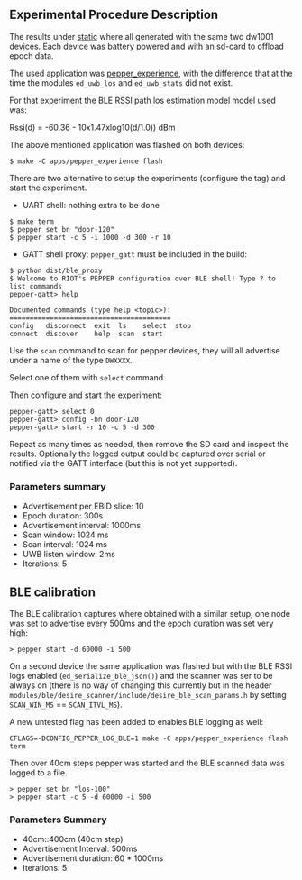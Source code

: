 ## Experimental Procedure Description

The results under [static](static/) where all generated with the same two
dw1001 devices. Each device was battery powered and with an sd-card to
offload epoch data.

The used application was [pepper_experience](../../apps/pepper_experience/README.md), with the difference
that at the time the modules `ed_uwb_los` and `ed_uwb_stats` did not exist.

For that experiment the BLE RSSI path los estimation model model used was:

Rssi(d) = -60.36 - 10x1.47xlog10(d/1.0)) dBm

The above mentioned application was flashed on both devices:

```
$ make -C apps/pepper_experience flash
```

There are two alternative to setup the experiments (configure the tag)
and start the experiment.

- UART shell: nothing extra to be done

```
$ make term
$ pepper set bn "door-120"
$ pepper start -c 5 -i 1000 -d 300 -r 10
```

- GATT shell proxy: `pepper_gatt` must be included in the build:

```
$ python dist/ble_proxy
$ Welcome to RIOT's PEPPER configuration over BLE shell! Type ? to list commands
pepper-gatt> help

Documented commands (type help <topic>):
========================================
config   disconnect  exit  ls    select  stop
connect  discover    help  scan  start
```

Use the `scan` command to scan for pepper devices, they will all advertise under a name of the type `DWXXXX`.

Select one of them with `select` command.

Then configure and start the experiment:

```
pepper-gatt> select 0
pepper-gatt> config -bn door-120
pepper-gatt> start -r 10 -c 5 -d 300
```

Repeat as many times as needed, then remove the SD card and inspect the results. Optionally the logged output could be captured over serial or notified via the GATT interface (but this is not yet supported).

### Parameters summary

- Advertisement per EBID slice: 10
- Epoch duration: 300s
- Advertisement interval: 1000ms
- Scan window: 1024 ms
- Scan interval: 1024 ms
- UWB listen window: 2ms
- Iterations: 5

## BLE calibration

The BLE calibration captures where obtained with a similar setup,
one node was set to advertise every 500ms and the epoch duration was
set very high:

```
> pepper start -d 60000 -i 500
```

On a second device the same application was flashed but with the BLE
RSSI logs enabled (`ed_serialize_ble_json()`) and the scanner was
ser to be always on (there is no way of changing this currently but in the header `modules/ble/desire_scanner/include/desire_ble_scan_params.h` by setting `SCAN_WIN_MS` == `SCAN_ITVL_MS`).

A new untested flag has been added to enables BLE logging as well:

```
CFLAGS=-DCONFIG_PEPPER_LOG_BLE=1 make -C apps/pepper_experience flash term
```

Then over 40cm steps pepper was started and the BLE scanned data was
logged to a file.

```
> pepper set bn "los-100"
> pepper start -c 5 -d 60000 -i 500
```

### Parameters Summary

- 40cm::400cm (40cm step)
- Advertisement Interval: 500ms
- Advertisement duration: 60 * 1000ms
- Iterations: 5
